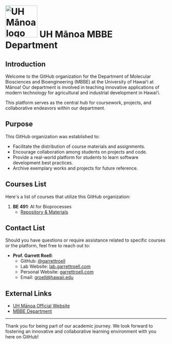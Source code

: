 


# <img src="https://lab.garrettroell.com/images/uh_logo.webp" alt="UH Mānoa logo" width="100" height="100"/> UH Mānoa MBBE Department 

## Introduction

Welcome to the GitHub organization for the Department of Molecular Biosciences and Bioengineering (MBBE) at the University of Hawaiʻi at Mānoa! Our department is involved in teaching innovative applications of modern technology for agricultural and industrial development in Hawaiʻi.

This platform serves as the central hub for coursework, projects, and collaborative endeavors within our department.

## Purpose

This GitHub organization was established to:

- Facilitate the distribution of course materials and assignments.
- Encourage collaboration among students on projects and code.
- Provide a real-world platform for students to learn software development best practices.
- Archive exemplary works and projects for future reference.

## Courses List

Here's a list of courses that utilize this GitHub organization:

1. **BE 491**: AI for Bioprocesses
   - [Repository & Materials](https://classroom.github.com/classrooms/148157457-be-491)

## Contact List

Should you have questions or require assistance related to specific courses or the platform, feel free to reach out to:

- **Prof. Garrett Roell**:
   - GitHub: [@garrettroell](https://github.com/garrettroell)
   - Lab Website: [lab.garrettroell.com](https://lab.garrettroell.com)
   - Personal Website: [garrettroell.com](https://garrettroell.com)
   - Email: groell@hawaii.edu

## External Links

- [UH Mānoa Official Website](https://manoa.hawaii.edu/)
- [MBBE Department](https://cms.ctahr.hawaii.edu/MBBE)

---

Thank you for being part of our academic journey. We look forward to fostering an innovative and collaborative learning environment with you here on GitHub!

